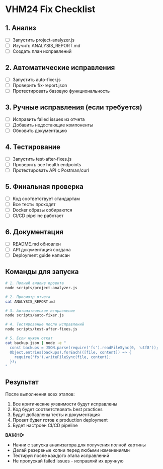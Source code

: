 # VHM24 Fix Checklist

## 1. Анализ

- [ ] Запустить project-analyzer.js
- [ ] Изучить ANALYSIS_REPORT.md
- [ ] Создать план исправлений

## 2. Автоматические исправления

- [ ] Запустить auto-fixer.js
- [ ] Проверить fix-report.json
- [ ] Протестировать базовую функциональность

## 3. Ручные исправления (если требуется)

- [ ] Исправить failed issues из отчета
- [ ] Добавить недостающие компоненты
- [ ] Обновить документацию

## 4. Тестирование

- [ ] Запустить test-after-fixes.js
- [ ] Проверить все health endpoints
- [ ] Протестировать API с Postman/curl

## 5. Финальная проверка

- [ ] Код соответствует стандартам
- [ ] Все тесты проходят
- [ ] Docker образы собираются
- [ ] CI/CD pipeline работает

## 6. Документация

- [ ] README.md обновлен
- [ ] API документация создана
- [ ] Deployment guide написан

## Команды для запуска

```bash
# 1. Полный анализ проекта
node scripts/project-analyzer.js

# 2. Просмотр отчета
cat ANALYSIS_REPORT.md

# 3. Автоматическое исправление
node scripts/auto-fixer.js

# 4. Тестирование после исправлений
node scripts/test-after-fixes.js

# 5. Если нужен откат
cat backup.json | node -e "
  const backups = JSON.parse(require('fs').readFileSync(0, 'utf8'));
  Object.entries(backups).forEach(([file, content]) => {
    require('fs').writeFileSync(file, content);
  });
"
```

## Результат

После выполнения всех этапов:

1. Все критические уязвимости будут исправлены
2. Код будет соответствовать best practices
3. Будут добавлены тесты и документация
4. Проект будет готов к production deployment
5. Будет настроен CI/CD pipeline

**ВАЖНО:**

- Начни с запуска анализатора для получения полной картины
- Делай резервные копии перед любыми изменениями
- Тестируй после каждого этапа исправлений
- Не пропускай failed issues - исправляй их вручную
